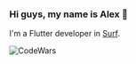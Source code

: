 ### Hi guys, my name is Alex 👋

I'm a Flutter developer in [Surf](https://surf.dev/).

<!--
**martynov-alex/martynov-alex** is a ✨ _special_ ✨ repository because its `README.md` (this file) appears on your GitHub profile.

Here are some ideas to get you started:

- 🔭 I’m currently working on ...
- 🌱 I’m currently learning ...
- 👯 I’m looking to collaborate on ...
- 🤔 I’m looking for help with ...
- 💬 Ask me about ...
- 📫 How to reach me: ...
- 😄 Pronouns: ...
- ⚡ Fun fact: ...
-->

![CodeWars](https://www.codewars.com/users/martynovalex/badges/small)
